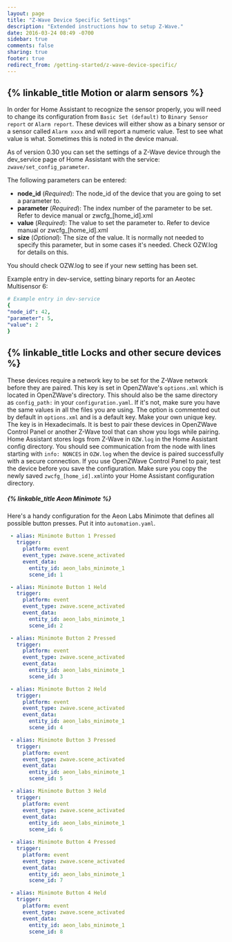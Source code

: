 ```yaml
---
layout: page
title: "Z-Wave Device Specific Settings"
description: "Extended instructions how to setup Z-Wave."
date: 2016-03-24 08:49 -0700
sidebar: true
comments: false
sharing: true
footer: true
redirect_from: /getting-started/z-wave-device-specific/
---
```


## {% linkable_title Motion or alarm sensors %}

In order for Home Assistant to recognize the sensor properly, you will need to change its configuration from `Basic Set (default)` to `Binary Sensor report` or `Alarm report`.
These devices will either show as a binary sensor or a sensor called `Alarm xxxx` and will report a numeric value. Test to see what value is what. Sometimes this is noted in the device manual.

As of version 0.30 you can set the settings of a Z-Wave device through the dev_service page of Home Assistant with the service: `zwave/set_config_parameter`.

The following parameters can be entered:
- **node_id** (*Required*): The node_id of the device that you are going to set a parameter to.
- **parameter** (*Required*): The index number of the parameter to be set. Refer to device manual or zwcfg_[home_id].xml
- **value** (*Required*): The value to set the parameter to. Refer to device manual or zwcfg_[home_id].xml
- **size** (*Optional*): The size of the value. It is normally not needed to specify this parameter, but in some cases it's needed. Check OZW.log for details on this.

You should check OZW.log to see if your new setting has been set.

Example entry in dev-service, setting binary reports for an Aeotec Multisensor 6:


```yaml
# Example entry in dev-service
{
"node_id": 42,
"parameter": 5,
"value": 2
}
```

## {% linkable_title Locks and other secure devices %}

These devices require a network key to be set for the Z-Wave network before they are paired. This key is set in OpenZWave's `options.xml` which is located in OpenZWave's directory. This should also be the same directory as `config_path:` in your `configuration.yaml`. If it's not, make sure you have the same values in all the files you are using.
The option is commented out by default in `options.xml` and is a default key. Make your own unique key. The key is in Hexadecimals.
It is best to pair these devices in OpenZWave Control Panel or another Z-Wave tool that can show you logs while pairing. Home Assistant stores logs from Z-Wave in `OZW.log` in the Home Assistant config directory.
You should see communication from the node with lines starting with `info: NONCES` in `OZW.log` when the device is paired successfully with a secure connection. If you use OpenZWave Control Panel to pair, test the device before you save the configuration.
Make sure you copy the newly saved `zwcfg_[home_id].xml`into your Home Assistant configuration directory.


##### {% linkable_title Aeon Minimote %}

Here's a handy configuration for the Aeon Labs Minimote that defines all possible button presses. Put it into `automation.yaml`.

```yaml
 - alias: Minimote Button 1 Pressed
   trigger:
     platform: event
     event_type: zwave.scene_activated
     event_data:
       entity_id: aeon_labs_minimote_1
       scene_id: 1

 - alias: Minimote Button 1 Held
   trigger:
     platform: event
     event_type: zwave.scene_activated
     event_data:
       entity_id: aeon_labs_minimote_1
       scene_id: 2

 - alias: Minimote Button 2 Pressed
   trigger:
     platform: event
     event_type: zwave.scene_activated
     event_data:
       entity_id: aeon_labs_minimote_1
       scene_id: 3

 - alias: Minimote Button 2 Held
   trigger:
     platform: event
     event_type: zwave.scene_activated
     event_data:
       entity_id: aeon_labs_minimote_1
       scene_id: 4

 - alias: Minimote Button 3 Pressed
   trigger:
     platform: event
     event_type: zwave.scene_activated
     event_data:
       entity_id: aeon_labs_minimote_1
       scene_id: 5

 - alias: Minimote Button 3 Held
   trigger:
     platform: event
     event_type: zwave.scene_activated
     event_data:
       entity_id: aeon_labs_minimote_1
       scene_id: 6

 - alias: Minimote Button 4 Pressed
   trigger:
     platform: event
     event_type: zwave.scene_activated
     event_data:
       entity_id: aeon_labs_minimote_1
       scene_id: 7

 - alias: Minimote Button 4 Held
   trigger:
     platform: event
     event_type: zwave.scene_activated
     event_data:
       entity_id: aeon_labs_minimote_1
       scene_id: 8
```
